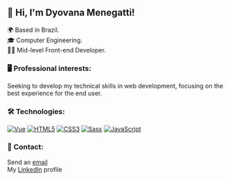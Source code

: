 ## 👋 Hi, I'm Dyovana Menegatti!

🌍 Based in Brazil.  
🎓 Computer Engineering.  
👩‍💻 Mid-level Front-end Developer.

### 🖥️ Professional interests:
Seeking to develop my technical skills in web development, focusing on the best experience for the end user.

### 🛠️ Technologies:
[![Vue][Vue.js]][Vue-url]
[![HTML5][HTML5]][HTML5-url]
[![CSS3][CSS3]][CSS3-url]
[![Sass][Sass]][Sass-url]
[![JavaScript][JavaScript]][JavaScript-url]

<!-- Links and URLs -->
[Vue.js]: https://img.shields.io/badge/Vue.js-35495E?style=for-the-badge&logo=vue.js&logoColor=4FC08D
[Vue-url]: https://vuejs.org/
[HTML5]: https://img.shields.io/badge/HTML5-E34F26?style=for-the-badge&logo=html5&logoColor=white
[HTML5-url]: https://developer.mozilla.org/en-US/docs/Web/Guide/HTML/HTML5
[CSS3]: https://img.shields.io/badge/CSS3-1572B6?style=for-the-badge&logo=css3&logoColor=white
[CSS3-url]: https://developer.mozilla.org/en-US/docs/Web/CSS/CSS3
[Sass]: https://img.shields.io/badge/Sass-CC6699?style=for-the-badge&logo=sass&logoColor=white
[Sass-url]: https://sass-lang.com/
[JavaScript]: https://img.shields.io/badge/JavaScript-F7DF1E?style=for-the-badge&logo=javascript&logoColor=black
[JavaScript-url]: https://developer.mozilla.org/en-US/docs/Web/JavaScript

### 🔗 Contact:
Send an [email](mailto:dyo.menegatti@hotmail.com)  
My [LinkedIn](https://www.linkedin.com/in/dyomenegatti/) profile
